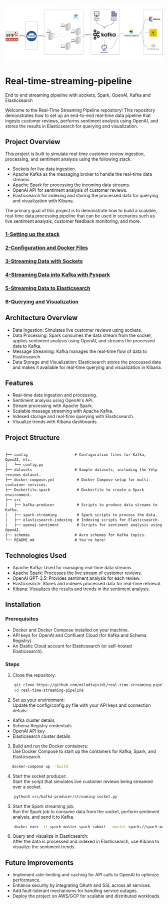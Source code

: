 ![Architecture](./architecture.png)


# Real-time-streaming-pipeline
End to end streaming pipieline with sockets, Spark, OpenAI, Kafka and Elasticsearch

Welcome to the Real-Time Streaming Pipeline repository! This repository demonstrates how to set up an end-to-end real-time data pipeline that ingests customer reviews, performs sentiment analysis using OpenAI, and stores the results in Elasticsearch for querying and visualization.

## Project Overview

This project is built to simulate real-time customer review ingestion, processing, and sentiment analysis using the following stack:

* Sockets for live data ingestion.
* Apache Kafka as the messaging broker to handle the real-time data streams.
* Apache Spark for processing the incoming data streams.
* OpenAI API for sentiment analysis of customer reviews.
* Elasticsearch for indexing and storing the processed data for querying and visualization with Kibana.

The primary goal of this project is to demonstrate how to build a scalable, real-time data processing pipeline that can be used in scenarios such as live sentiment analysis, customer feedback monitoring, and more.

### [1-Setting up the stack](./1-setup/README.md)

### [2-Configuration and Docker Files](./2-config-docker/README.md)

### [3-Streaming Data with Sockets](./3-sockets/README.md)

### [4-Streaming Data into Kafka with Pyspark](./4-kafka/README.md)

### [5-Streaming Data to Elasticsearch](./5-elasticsearch/README.md)

### [6-Querying and Visualization](./6-querying-vis/README.md)

## Architecture Overview

* Data Ingestion: Simulates live customer reviews using sockets.
* Data Processing: Spark consumes the data stream from the socket, applies sentiment analysis using OpenAI, and streams the processed data to Kafka.
* Message Streaming: Kafka manages the real-time flow of data to Elasticsearch.
* Data Storage and Visualization: Elasticsearch stores the processed data and makes it available for real-time querying and visualization in Kibana.

## Features

* Real-time data ingestion and processing.
* Sentiment analysis using OpenAI's API.
* Stream processing with Apache Spark.
* Scalable message streaming with Apache Kafka.
* Indexed storage and real-time querying with Elasticsearch.
* Visualize trends with Kibana dashboards.




## Project Structure

```plaintext

├── config                     # Configuration files for Kafka, OpenAI, etc.
│   └── config.py
├── datasets                   # Sample datasets, including the Yelp reviews dataset.
├── docker-compose.yml          # Docker Compose setup for multi-container services.
├── Dockerfile.spark            # Dockerfile to create a Spark environment.
├── src
│   ├── kafka-producer          # Scripts to produce data streams to Kafka.
│   ├── spark-streaming         # Spark scripts to process the data.
│   ├── elasticsearch-indexing  # Indexing scripts for Elasticsearch.
│   ├── openai-sentiment        # Scripts for sentiment analysis using OpenAI.
├── schemas                    # Avro schemas for Kafka topics.
└── README.md                  # You're here!

```

## Technologies Used

* Apache Kafka: Used for managing real-time data streams.
* Apache Spark: Processes the live stream of customer reviews.
* OpenAI GPT-3.5: Provides sentiment analysis for each review.
* Elasticsearch: Stores and indexes processed data for real-time retrieval.
* Kibana: Visualizes the results and trends in the sentiment analysis.

## Installation

### Prerequisites

* Docker and Docker Compose installed on your machine.
* API keys for OpenAI and Confluent Cloud (for Kafka and Schema Registry).
* An Elastic Cloud account for Elasticsearch (or self-hosted Elasticsearch).

### Steps

1. Clone the repository:
```bash
    git clone https://github.com/miladtajvidi/real-time-streaming-pipeline.git
    cd real-time-streaming-pipeline
```
2. Set up your environment:<br>
Update the config/config.py file with your API keys and connection details:
* Kafka cluster details
* Schema Registry credentials
* OpenAI API key
* Elasticsearch cluster details

3. Build and run the Docker containers:<br>
Use Docker Compose to start up the containers for Kafka, Spark, and Elasticsearch.
```bash
   docker-compose up --build
```
4. Start the socket producer:<br>
Start the script that simulates live customer reviews being streamed over a socket.
```bash
    python3 src/kafka-producer/streaming-socket.py
```
5. Start the Spark streaming job:<br>
Run the Spark job to consume data from the socket, perform sentiment analysis, and send it to Kafka.
```bash
    docker exec -it spark-master spark-submit --master spark://spark-master:7077 jobs/spark-streaming.py

```

6. Query and visualize in Elasticsearch:<br>
After the data is processed and indexed in Elasticsearch, use Kibana to visualize the sentiment trends.



## Future Improvements

* Implement rate-limiting and caching for API calls to OpenAI to optimize performance.
* Enhance security by integrating OAuth and SSL across all services.
* Add fault-tolerant mechanisms for handling service outages.
* Deploy the project on AWS/GCP for scalable and distributed workloads.
